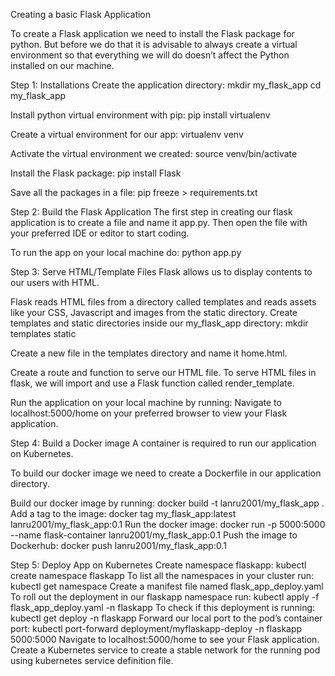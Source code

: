 Creating a basic Flask Application

To create a Flask application we need to install the Flask package for python. But before we do that it is advisable to always create a virtual environment so that everything we will do doesn’t affect the Python installed on our machine.

Step 1: Installations
Create the application directory:
mkdir my_flask_app
cd my_flask_app

Install python virtual environment with pip: 
pip install virtualenv

Create a virtual environment for our app:
virtualenv venv

Activate the virtual environment we created:
source venv/bin/activate

Install the Flask package:
pip install Flask

Save all the packages in a file:
pip freeze > requirements.txt

Step 2: Build the Flask Application
The first step in creating our flask application is to create a file and name it app.py. Then open the file with your preferred IDE or editor to start coding.

To run the app on your local machine do:
python app.py

Step 3: Serve HTML/Template Files
Flask allows us to display contents to our users with HTML.

Flask reads HTML files from a directory called templates and reads assets like your CSS, Javascript and images from the static directory.
Create templates and static directories inside our my_flask_app directory:
mkdir templates static

Create a new file in the templates directory and name it home.html.

Create a route and function to serve our HTML file. To serve HTML files in flask, we will import and use a Flask function called render_template.

Run the application on your local machine by running:
Navigate to localhost:5000/home on your preferred browser to view your Flask application.

Step 4: Build a Docker image
A container is required to run our application on Kubernetes.

To build our docker image we need to create a Dockerfile in our application directory.

Build our docker image by running: docker build -t lanru2001/my_flask_app .
Add a tag to the image: docker tag my_flask_app:latest lanru2001/my_flask_app:0.1
Run the docker image: docker run -p 5000:5000 --name flask-container  lanru2001/my_flask_app:0.1
Push the image to Dockerhub: docker push lanru2001/my_flask_app:0.1

Step 5: Deploy App on Kubernetes
Create namespace flaskapp: kubectl create namespace flaskapp
To list all the namespaces in your cluster run: kubectl get namespace
Create a manifest file named flask_app_deploy.yaml
To roll out the deployment in our flaskapp namespace run: kubectl apply -f flask_app_deploy.yaml -n flaskapp
To check if this deployment is running: kubectl get deploy -n flaskapp
Forward our local port to the pod’s container port: kubectl port-forward deployment/myflaskapp-deploy -n flaskapp 5000:5000
Navigate to localhost:5000/home to see your Flask application.
Create a Kubernetes service to create a stable network for the running pod using kubernetes service definition file.
